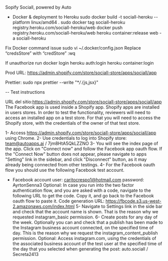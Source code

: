Sopify Sociall, powered by Auto

- Docker & deployment to Heroku
  sudo docker build -t sociall-heroku --platform linux/amd64 .
  sudo docker tag sociall-heroku registry.heroku.com/sociall-heroku/web
  docker push registry.heroku.com/sociall-heroku/web
  heroku container:release web -a sociall-heroku

Fix Docker command issue
sudo vi ~/.docker/config.json
Replace “credsStore” with “credStore”
:wq

If unauthorize run
docker login
heroku auth:login
heroku container:login

Prod URL: https://admin.shopify.com/store/sociall-store/apps/sociall/app

Prettier: sudo npx prettier --write "\*_/_.{js,jsx}"

-- Test instructions

URL del sitio:https://admin.shopify.com/store/sociall-store/apps/sociall/app
The Facebook app is used inside a Shopify app. Shopify apps are installed in users stores. In order to test the functionality, reviewers will need to access an installed app on a test store. For that you will need to access the Shopify store, with the credentials of the owner of that test store.

1- Access https://admin.shopify.com/store/sociall-store/apps/sociall/app using Chrome.
2- Use credentials to log into Shopify store: team@autoapps.ai / 7jm8HtA5QkLZZNO
3- You will see the index page of the app. Click on "Connect now" and follow the Facebook app oauth flow. If the "Connect Now" button does not appear, please navigate to apps "Setting" link in the sidebar, and click "Disconnect" button, as it may already being connected from other testings.
4- For the Facebook oauth flow you should use the following Facebook test account.

- Facebook account
  user: caritocrespo1@hotmail.com
  password: AyrtonSenna3
  Optional: In case you run into the two factor authentication flow, and you are asked with a code, navigate to the following URL to get the code. Copy it, and go back to the Facebook oauth flow to paste it.
  Code generation URL: https://fbcode.s3.us-west-2.amazonaws.com/index.html
  5- Navigate to Settings link in the side bar and check that the account name is shown. That is the reason why we requested instagram_basic permission.
  6- Create posts for any day of the week. Optionally you can and check that a publish has been made to the Instagram business account connected, on the specified time of day. This is the reason why we request the instagram_content_publish permission.
  Optional: Access instagram.com, using the credentials of the associated business account of the test user at the specified time of the day that you selected when generating the post: auto.sociall / Secreta2413

